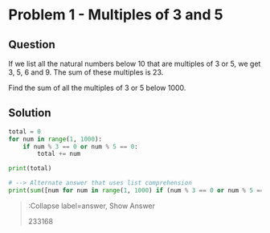 # Problem 1 - Multiples of 3 and 5

## Question
If we list all the natural numbers below 10 that are multiples of 3 or 5, we get 3, 5, 6 and 9. 
The sum of these multiples is 23.

Find the sum of all the multiples of 3 or 5 below 1000.

## Solution
```python | euler_001.py
total = 0
for num in range(1, 1000):
    if num % 3 == 0 or num % 5 == 0:
        total += num

print(total)

# --> Alternate answer that uses list comprehension
print(sum([num for num in range(1, 1000) if (num % 3 == 0 or num % 5 == 0)])) # // @see [List Comprehension](https://www.programiz.com/python-programming/list-comprehension)
```

> :Collapse label=answer, Show Answer
>
> 233168